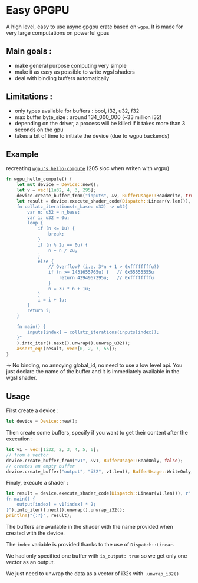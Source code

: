  # Easy GPGPU
 A high level, easy to use async gpgpu crate based on [`wgpu`](https://github.com/gfx-rs/wgpu).
 It is made for very large computations on powerful gpus
 
 ## Main goals :
 
 - make general purpose computing very simple
 - make it as easy as possible to write wgsl shaders
 - deal with binding buffers automatically
 
 ## Limitations :
 
 - only types available for buffers : bool, i32, u32, f32
 - max buffer byte_size : around 134_000_000 (~33 million i32)
 - depending on the driver, a process will be killed if it takes more than 3 seconds on the gpu
 - takes a bit of time to initiate the device (due to wgpu backends)
 
 ## Example 
 
 recreating [`wgpu's hello-compute`](https://github.com/gfx-rs/wgpu/tree/v0.12/wgpu/examples/hello-compute) (205 sloc when writen with wgpu)
 
 ```rust
 fn wgpu_hello_compute() {
     let mut device = Device::new();
     let v = vec![1u32, 4, 3, 295];
     device.create_buffer_from("inputs", &v, BufferUsage::ReadWrite, true);
     let result = device.execute_shader_code(Dispatch::Linear(v.len()), r"
     fn collatz_iterations(n_base: u32) -> u32{
         var n: u32 = n_base;
         var i: u32 = 0u;
         loop {
             if (n <= 1u) {
                 break;
             }
             if (n % 2u == 0u) {
                 n = n / 2u;
             }
             else {
                 // Overflow? (i.e. 3*n + 1 > 0xffffffffu?)
                 if (n >= 1431655765u) {   // 0x55555555u
                     return 4294967295u;   // 0xffffffffu
                 }
                 n = 3u * n + 1u;
             }
             i = i + 1u;
         }
         return i;
     }
 
     fn main() {
         inputs[index] = collatz_iterations(inputs[index]);
     }"
     ).into_iter().next().unwrap().unwrap_u32();
     assert_eq!(result, vec![0, 2, 7, 55]);
 }
 ```
 => No binding, no annoying global_id, no need to use a low level api.
 You just declare the name of the buffer and it is immediately available in the wgsl shader.
 
 ## Usage 
 
 First create a device :
 ```rust
 let device = Device::new();
 ```
 Then create some buffers, specify if you want to get their content after the execution :
 ```rust
 let v1 = vec![1i32, 2, 3, 4, 5, 6];
 // from a vector
 device.create_buffer_from("v1", &v1, BufferUsage::ReadOnly, false);
 // creates an empty buffer
 device.create_buffer("output", "i32", v1.len(), BufferUsage::WriteOnly, true);
 ```
 Finaly, execute a shader :
 ```rust
 let result = device.execute_shader_code(Dispatch::Linear(v1.len()), r"
 fn main() {
     output[index] = v1[index] * 2;
 }").into_iter().next().unwrap().unwrap_i32();
 println!("{:?}", result);
 ```
 The buffers are available in the shader with the name provided when created with the device.
 
 The `index` variable is provided thanks to the use of `Dispatch::Linear`.
 
 We had only specified one buffer with `is_output: true` so we get only one vector as an output.
 
 We just need to unwrap the data as a vector of i32s with `.unwrap_i32()`